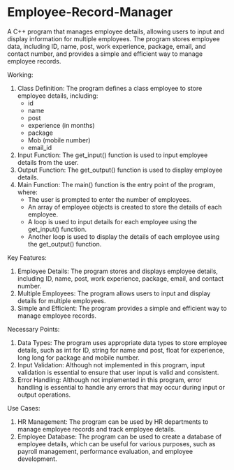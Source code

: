 # Employee-Record-Manager
A C++ program that manages employee details, allowing users to input and display information for multiple employees. The program stores employee data, including ID, name, post, work experience, package, email, and contact number, and provides a simple and efficient way to manage employee records.

Working:
1. Class Definition: The program defines a class employee to store employee details, including:
    - id
    - name
    - post
    - experience (in months)
    - package
    - Mob (mobile number)
    - email_id
2. Input Function: The get_input() function is used to input employee details from the user.
3. Output Function: The get_output() function is used to display employee details.
4. Main Function: The main() function is the entry point of the program, where:
    - The user is prompted to enter the number of employees.
    - An array of employee objects is created to store the details of each employee.
    - A loop is used to input details for each employee using the get_input() function.
    - Another loop is used to display the details of each employee using the get_output() function.

Key Features:
1. Employee Details: The program stores and displays employee details, including ID, name, post, work experience, package, email, and contact number.
2. Multiple Employees: The program allows users to input and display details for multiple employees.
3. Simple and Efficient: The program provides a simple and efficient way to manage employee records.

Necessary Points:
1. Data Types: The program uses appropriate data types to store employee details, such as int for ID, string for name and post, float for experience, long long for package and mobile number.
2. Input Validation: Although not implemented in this program, input validation is essential to ensure that user input is valid and consistent.
3. Error Handling: Although not implemented in this program, error handling is essential to handle any errors that may occur during input or output operations.

Use Cases:
1. HR Management: The program can be used by HR departments to manage employee records and track employee details.
2. Employee Database: The program can be used to create a database of employee details, which can be useful for various purposes, such as payroll management, performance evaluation, and employee development.
